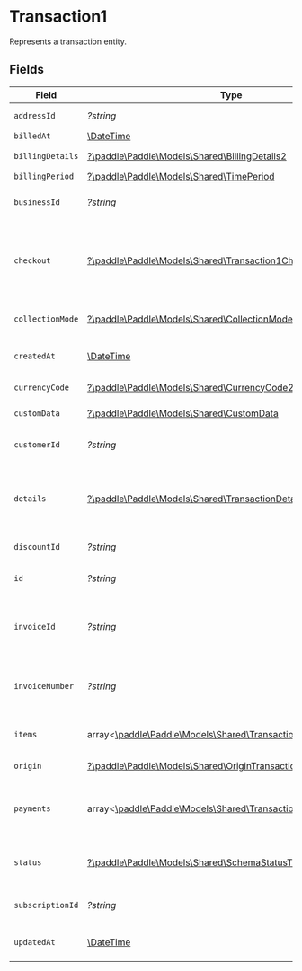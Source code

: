 # Transaction1

Represents a transaction entity.


## Fields

| Field                                                                                                                                                                                                   | Type                                                                                                                                                                                                    | Required                                                                                                                                                                                                | Description                                                                                                                                                                                             | Example                                                                                                                                                                                                 |
| ------------------------------------------------------------------------------------------------------------------------------------------------------------------------------------------------------- | ------------------------------------------------------------------------------------------------------------------------------------------------------------------------------------------------------- | ------------------------------------------------------------------------------------------------------------------------------------------------------------------------------------------------------- | ------------------------------------------------------------------------------------------------------------------------------------------------------------------------------------------------------- | ------------------------------------------------------------------------------------------------------------------------------------------------------------------------------------------------------- |
| `addressId`                                                                                                                                                                                             | *?string*                                                                                                                                                                                               | :heavy_minus_sign:                                                                                                                                                                                      | Unique Paddle ID for this address entity, prefixed with `add_`.                                                                                                                                         | add_01gm302t81w94gyjpjpqypkzkf                                                                                                                                                                          |
| `billedAt`                                                                                                                                                                                              | [\DateTime](https://www.php.net/manual/en/class.datetime.php)                                                                                                                                           | :heavy_minus_sign:                                                                                                                                                                                      | RFC 3339 datetime string.                                                                                                                                                                               | 2024-10-12T07:20:50.52Z                                                                                                                                                                                 |
| `billingDetails`                                                                                                                                                                                        | [?\paddle\Paddle\Models\Shared\BillingDetails2](../../Models/Shared/BillingDetails2.md)                                                                                                                 | :heavy_minus_sign:                                                                                                                                                                                      | Details for invoicing. Required if `collection_mode` is `manual`.                                                                                                                                       |                                                                                                                                                                                                         |
| `billingPeriod`                                                                                                                                                                                         | [?\paddle\Paddle\Models\Shared\TimePeriod](../../Models/Shared/TimePeriod.md)                                                                                                                           | :heavy_minus_sign:                                                                                                                                                                                      | N/A                                                                                                                                                                                                     |                                                                                                                                                                                                         |
| `businessId`                                                                                                                                                                                            | *?string*                                                                                                                                                                                               | :heavy_minus_sign:                                                                                                                                                                                      | Unique Paddle ID for this business entity, prefixed with `biz_`.                                                                                                                                        | biz_01grrebrzaee2qj2fqqhmcyzaj                                                                                                                                                                          |
| `checkout`                                                                                                                                                                                              | [?\paddle\Paddle\Models\Shared\Transaction1Checkout](../../Models/Shared/Transaction1Checkout.md)                                                                                                       | :heavy_minus_sign:                                                                                                                                                                                      | Paddle Checkout details for this transaction. Always included for automatically-collected transactions. Included where `billing_details.enable_checkout` is `true` for manually-collected transactions. |                                                                                                                                                                                                         |
| `collectionMode`                                                                                                                                                                                        | [?\paddle\Paddle\Models\Shared\CollectionMode2](../../Models/Shared/CollectionMode2.md)                                                                                                                 | :heavy_minus_sign:                                                                                                                                                                                      | How payment is collected. `automatic` for checkout, `manual` for invoices.                                                                                                                              |                                                                                                                                                                                                         |
| `createdAt`                                                                                                                                                                                             | [\DateTime](https://www.php.net/manual/en/class.datetime.php)                                                                                                                                           | :heavy_minus_sign:                                                                                                                                                                                      | RFC 3339 datetime string of when this entity was created. Set automatically by Paddle.                                                                                                                  | 2024-10-12T07:20:50.52Z                                                                                                                                                                                 |
| `currencyCode`                                                                                                                                                                                          | [?\paddle\Paddle\Models\Shared\CurrencyCode2](../../Models/Shared/CurrencyCode2.md)                                                                                                                     | :heavy_minus_sign:                                                                                                                                                                                      | Supported three-letter ISO 4217 currency code.                                                                                                                                                          |                                                                                                                                                                                                         |
| `customData`                                                                                                                                                                                            | [?\paddle\Paddle\Models\Shared\CustomData](../../Models/Shared/CustomData.md)                                                                                                                           | :heavy_minus_sign:                                                                                                                                                                                      | Your own structured key-value data.                                                                                                                                                                     |                                                                                                                                                                                                         |
| `customerId`                                                                                                                                                                                            | *?string*                                                                                                                                                                                               | :heavy_minus_sign:                                                                                                                                                                                      | Unique Paddle ID for this customer entity, prefixed with `ctm_`.                                                                                                                                        | ctm_01grnn4zta5a1mf02jjze7y2ys                                                                                                                                                                          |
| `details`                                                                                                                                                                                               | [?\paddle\Paddle\Models\Shared\TransactionDetails](../../Models/Shared/TransactionDetails.md)                                                                                                           | :heavy_minus_sign:                                                                                                                                                                                      | Calculated totals for a transaction, including proration, discounts, tax, and currency conversion. Considered the source of truth for totals on a transaction.                                          |                                                                                                                                                                                                         |
| `discountId`                                                                                                                                                                                            | *?string*                                                                                                                                                                                               | :heavy_minus_sign:                                                                                                                                                                                      | Unique Paddle ID for this discount, prefixed with `dsc_`.                                                                                                                                               | dsc_01gv5kpg05xp104ek2fmgjwttf                                                                                                                                                                          |
| `id`                                                                                                                                                                                                    | *?string*                                                                                                                                                                                               | :heavy_minus_sign:                                                                                                                                                                                      | Unique Paddle ID for this transaction entity, prefixed with `txn_`.                                                                                                                                     | txn_01h04vsbhqc62t8hmd4z3b578c                                                                                                                                                                          |
| `invoiceId`                                                                                                                                                                                             | *?string*                                                                                                                                                                                               | :heavy_minus_sign:                                                                                                                                                                                      | Paddle ID of the invoice that this transaction is related to, prefixed with `inv_`. Used for compatibility with the initial version of the Paddle Invoice API.                                          | inv_01ghbk4xjn4qdsmstcwzgcgg35                                                                                                                                                                          |
| `invoiceNumber`                                                                                                                                                                                         | *?string*                                                                                                                                                                                               | :heavy_minus_sign:                                                                                                                                                                                      | Invoice number for this transaction. Automatically generated by Paddle when you mark a transaction as `billed` where `collection_mode` is `manual`.                                                     | 123-45678                                                                                                                                                                                               |
| `items`                                                                                                                                                                                                 | array<[\paddle\Paddle\Models\Shared\TransactionItem](../../Models/Shared/TransactionItem.md)>                                                                                                           | :heavy_minus_sign:                                                                                                                                                                                      | List of items on this transaction. For calculated totals, use `details.line_items`.                                                                                                                     |                                                                                                                                                                                                         |
| `origin`                                                                                                                                                                                                | [?\paddle\Paddle\Models\Shared\OriginTransaction](../../Models/Shared/OriginTransaction.md)                                                                                                             | :heavy_minus_sign:                                                                                                                                                                                      | Describes how this transaction was created.                                                                                                                                                             |                                                                                                                                                                                                         |
| `payments`                                                                                                                                                                                              | array<[\paddle\Paddle\Models\Shared\TransactionPaymentAttempt](../../Models/Shared/TransactionPaymentAttempt.md)>                                                                                       | :heavy_minus_sign:                                                                                                                                                                                      | List of payment attempts for this transaction, including successful payments. Sorted by `created_at` in descending order, so most recent attemps are returned first.                                    |                                                                                                                                                                                                         |
| `status`                                                                                                                                                                                                | [?\paddle\Paddle\Models\Shared\SchemaStatusTransaction](../../Models/Shared/SchemaStatusTransaction.md)                                                                                                 | :heavy_minus_sign:                                                                                                                                                                                      | Status of this transaction. You may set a transaction to `billed` or `canceled`, other statuses are set automatically by Paddle.                                                                        |                                                                                                                                                                                                         |
| `subscriptionId`                                                                                                                                                                                        | *?string*                                                                                                                                                                                               | :heavy_minus_sign:                                                                                                                                                                                      | Unique Paddle ID for this subscription entity, prefixed with `sub_`.                                                                                                                                    | sub_01h04vsc0qhwtsbsxh3422wjs4                                                                                                                                                                          |
| `updatedAt`                                                                                                                                                                                             | [\DateTime](https://www.php.net/manual/en/class.datetime.php)                                                                                                                                           | :heavy_minus_sign:                                                                                                                                                                                      | RFC 3339 datetime string of when this entity was updated. Set automatically by Paddle.                                                                                                                  | 2024-10-13T07:20:50.52Z                                                                                                                                                                                 |